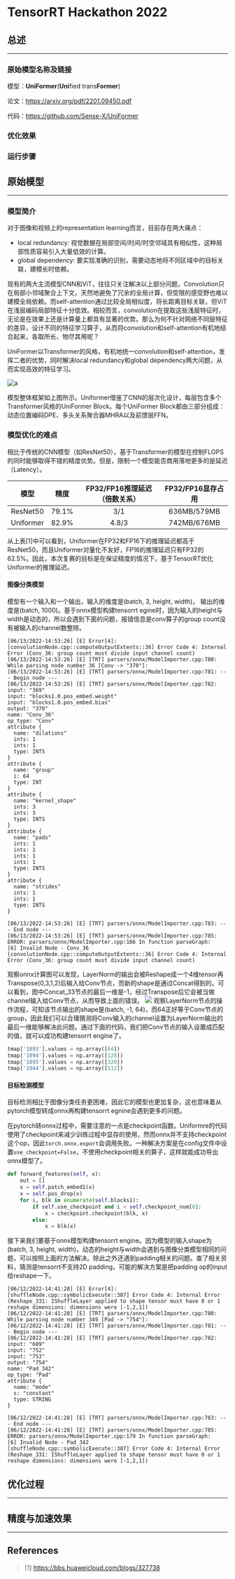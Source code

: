 # TensorRT Hackathon 2022

## 总述
---
### 原始模型名称及链接
模型：**UniFormer**(**Uni**fied trans**Former**)

论文：https://arxiv.org/pdf/2201.09450.pdf

代码：https://github.com/Sense-X/UniFormer
### 优化效果

### 运行步骤


## 原始模型
---
### 模型简介
对于图像和视频上的representation learning而言，目前存在两大痛点：
- local redundancy: 视觉数据在局部空间/时间/时空邻域具有相似性，这种局部性质容易引入大量低效的计算。
- global dependency: 要实现准确的识别，需要动态地将不同区域中的目标关联，建模长时依赖。

现有的两大主流模型CNN和ViT，往往只关注解决以上部分问题。Convolution只在局部小邻域聚合上下文，天然地避免了冗余的全局计算，但受限的感受野也难以建模全局依赖。而self-attention通过比较全局相似度，将长距离目标关联，但ViT在浅层编码局部特征十分低效。相较而言，convolution在提取这些浅层特征时，无论是在效果上还是计算量上都具有显著的优势。那么为何不针对网络不同层特征的差异，设计不同的特征学习算子，从而将convolution和self-attention有机地结合起来，各取所长、物尽其用呢？

UniFormer以Transformer的风格，有机地统一convolution和self-attention，发挥二者的优势，同时解决local redundancy和global dependency两大问题，从而实现高效的特征学习。

![a](./figures/framework.png)

模型整体框架如上图所示。Uniformer借鉴了CNN的层次化设计，每层包含多个Transformer风格的UniFormer Block。每个UniFormer Block都由三部分组成：动态位置编码DPE、多头关系聚合器MHRA以及前馈层FFN。

### 模型优化的难点

相比于传统的CNN模型（如ResNet50），基于Transformer的模型在控制FLOPS的同时能够取得不错的精度优势。但是，限制一个模型能否商用落地更多的是延迟（Latency）。

| 模型        | 精度    | FP32/FP16推理延迟（倍数关系） | FP32/FP16显存占用 |
|:---------:|:-----:|:-------------------:|:-------------:|
| ResNet50  | 79.1% | 3/1                 | 636MB/579MB   |
| Uniformer | 82.9% | 4.8/3               | 742MB/676MB   |

从上表[1]中可以看到，Uniformer在FP32和FP16下的推理延迟都高于ResNet50，而且Uniformer对量化不友好，FP16的推理延迟只有FP32的62.5%。因此，本次复赛的目标是在保证精度的情况下，基于TensorRT优化Uniformer的推理延迟。

#### 图像分类模型
模型有一个输入和一个输出，输入的维度是(batch, 3, height, width)， 输出的维度是(batch, 1000)。基于onnx模型构建tensorrt egine时，因为输入的height与width是动态的，所以会遇到下面的问题，报错信息是conv算子的group count没有被输入的channel数整除。
```
[06/13/2022-14:53:26] [E] Error[4]: [convolutionNode.cpp::computeOutputExtents::36] Error Code 4: Internal Error (Conv_36: group count must divide input channel count)
[06/13/2022-14:53:26] [E] [TRT] parsers/onnx/ModelImporter.cpp:780: While parsing node number 36 [Conv -> "370"]:
[06/13/2022-14:53:26] [E] [TRT] parsers/onnx/ModelImporter.cpp:781: --- Begin node ---
[06/13/2022-14:53:26] [E] [TRT] parsers/onnx/ModelImporter.cpp:782: input: "369"
input: "blocks1.0.pos_embed.weight"
input: "blocks1.0.pos_embed.bias"
output: "370"
name: "Conv_36"
op_type: "Conv"
attribute {
  name: "dilations"
  ints: 1
  ints: 1
  type: INTS
}
attribute {
  name: "group"
  i: 64
  type: INT
}
attribute {
  name: "kernel_shape"
  ints: 3
  ints: 3
  type: INTS
}
attribute {
  name: "pads"
  ints: 1
  ints: 1
  ints: 1
  ints: 1
  type: INTS
}
attribute {
  name: "strides"
  ints: 1
  ints: 1
  type: INTS
}

[06/13/2022-14:53:26] [E] [TRT] parsers/onnx/ModelImporter.cpp:783: --- End node ---
[06/13/2022-14:53:26] [E] [TRT] parsers/onnx/ModelImporter.cpp:785: ERROR: parsers/onnx/ModelImporter.cpp:166 In function parseGraph:
[6] Invalid Node - Conv_36
[convolutionNode.cpp::computeOutputExtents::36] Error Code 4: Internal Error (Conv_36: group count must divide input channel count)
```

观察onnx计算图可以发现，LayerNorm的输出会被Reshape成一个4维tensor再Transpose(0,3,1,2)后输入给Conv节点，而新的shape是通过Concat得到的。可以看到，图中Concat_33节点的最后一维是-1，经过Transpose后它会被当做channel输入给Conv节点，从而导致上面的错误。
![](./figures/onnx_conv_error.png)
观察LayerNorm节点的操作流程，可知该节点输出的shape是(batch, -1, 64)，而64正好等于Conv节点的group，因此我们可以合理猜测将Conv输入的channel设置为LayerNorm输出的最后一维能够解决此问题。通过下面的代码，我们把Conv节点的输入设置成匹配的值，就可以成功构建tensorrt engine了。
```python
tmap['1893'].values = np.array([64])
tmap['1894'].values = np.array([128])
tmap['1895'].values = np.array([320])
tmap['1944'].values = np.array([512])
```

#### 目标检测模型
目标检测相比于图像分类任务更困难，因此它的模型也更加复杂，这也意味着从pytorch模型转成onnx再构建tensorrt egnine会遇到更多的问题。

在pytorch转onnx过程中，需要注意的一点是checkpoint函数。Uniformre的代码使用了checkpoint来减少训练过程中显存的使用，然而onnx并不支持checkpoint这个op，因此`torch.onnx.export`会调用失败。一种解决方案是在config文件中设置`use_checkpoint=False`，不使用checkpoint相关的算子，这样就能成功导出onnx模型了。
```python
def forward_features(self, x):
    out = []
    x = self.patch_embed1(x)
    x = self.pos_drop(x)
    for i, blk in enumerate(self.blocks1):
        if self.use_checkpoint and i < self.checkpoint_num[0]:
            x = checkpoint.checkpoint(blk, x)
        else:
            x = blk(x)
```

接下来我们要基于onnx模型构建tensorrt engine。因为模型的输入shape为(batch, 3, height, width)，动态的height与width会遇到与图像分类模型相同的问题，可以按照上面的方法解决。除此之外还遇到padding相关的问题。查了相关资料，猜测是tensorrt不支持2D padding，可能的解决方案是把padding op的input给reshape一下。
```
[06/12/2022-14:41:28] [E] Error[4]: [shuffleNode.cpp::symbolicExecute::387] Error Code 4: Internal Error (Reshape_331: IShuffleLayer applied to shape tensor must have 0 or 1 reshape dimensions: dimensions were [-1,2,1])
[06/12/2022-14:41:28] [E] [TRT] parsers/onnx/ModelImporter.cpp:780: While parsing node number 349 [Pad -> "754"]:
[06/12/2022-14:41:28] [E] [TRT] parsers/onnx/ModelImporter.cpp:781: --- Begin node ---
[06/12/2022-14:41:28] [E] [TRT] parsers/onnx/ModelImporter.cpp:782: input: "689"
input: "752"
input: "753"
output: "754"
name: "Pad_342"
op_type: "Pad"
attribute {
  name: "mode"
  s: "constant"
  type: STRING
}

[06/12/2022-14:41:28] [E] [TRT] parsers/onnx/ModelImporter.cpp:783: --- End node ---
[06/12/2022-14:41:28] [E] [TRT] parsers/onnx/ModelImporter.cpp:785: ERROR: parsers/onnx/ModelImporter.cpp:179 In function parseGraph:
[6] Invalid Node - Pad_342
[shuffleNode.cpp::symbolicExecute::387] Error Code 4: Internal Error (Reshape_331: IShuffleLayer applied to shape tensor must have 0 or 1 reshape dimensions: dimensions were [-1,2,1])
```


## 优化过程
---

## 精度与加速效果
---


## References
>[1] https://bbs.huaweicloud.com/blogs/327738
